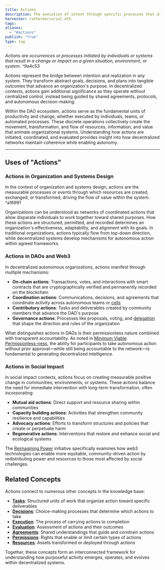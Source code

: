 ```yaml
---
title: Actions
description: The execution of intent through specific processes that drive change and value flow within systems and organizations
harvester: rathermercurial.eth
tags:
aliases:
  - "#actions"
publish: "true"
type: tag
---
```


*Actions are occurrences or processes initiated by individuals or systems that result in a change or impact on a given situation, environment, or system.* ^9a4c53

Actions represent the bridge between intention and realization in any system. They transform abstract goals, decisions, and plans into tangible outcomes that advance an organization's purpose. In decentralized contexts, actions gain additional significance as they operate without centralized control, instead being guided by shared agreements, protocols, and autonomous decision-making.

Within the DAO ecosystem, actions serve as the fundamental units of productivity and change, whether executed by individuals, teams, or automated processes. These discrete operations collectively create the movement, transformation, and flow of resources, information, and value that animate organizational systems. Understanding how actions are initiated, coordinated, and evaluated provides insight into how decentralized networks maintain coherence while enabling autonomy.

---

## Uses of "Actions"

### Actions in Organization and Systems Design

In the context of organization and systems design, actions are the measurable processes or events through which resources are created, exchanged, or transformed, driving the flow of value within the system. ^a16991

Organizations can be understood as networks of coordinated actions that allow disparate individuals to work together toward shared purposes. How these actions are structured, permitted, and recorded determines an organization's effectiveness, adaptability, and alignment with its goals. In traditional organizations, actions typically flow from top-down direction, while decentralized systems develop mechanisms for autonomous action within agreed frameworks.

### Actions in DAOs and Web3

In decentralized autonomous organizations, actions manifest through multiple mechanisms:

- **On-chain actions**: Transactions, votes, and interactions with smart contracts that are cryptographically verified and permanently recorded on the blockchain
- **Coordination actions**: Communications, decisions, and agreements that coordinate activity across autonomous teams or [cells](notes/rpp/working-docs/cell-working-group.md)
- **Contributory actions**: Tasks and deliverables created by community members that advance the DAO's purpose
- **Governance actions**: Processes like proposals, voting, and [delegation](tags/delegation.md) that shape the direction and rules of the organization

What distinguishes actions in DAOs is their permissionless nature combined with transparent accountability. As noted in [Minimum Viable Permissionless-ness](artifacts/Minimum%20Viable%20Permissionless-ness.md), the ability for participants to take autonomous action without prior approval—while still being accountable to the network—is fundamental to generating decentralized intelligence.

### Actions in Social Impact

In social impact contexts, actions focus on creating measurable positive change in communities, environments, or systems. These actions balance the need for immediate intervention with long-term transformation, often incorporating:

- **Mutual aid actions**: Direct support and resource sharing within communities
- **Capacity building actions**: Activities that strengthen community resilience and capabilities
- **Advocacy actions**: Efforts to transform structures and policies that create or perpetuate harm
- **Regenerative actions**: Interventions that restore and enhance social and ecological systems

The [Reimagining Power](artifacts/Reimagining%20Power%20-%20How%20Web3%20Can%20Transform%20Impact.md) initiative specifically examines how web3 technologies can enable more equitable, community-driven action by redistributing power and resources to those most affected by social challenges.

## Related Concepts

Actions connect to numerous other concepts in the knowledge base:

- **[Tasks](tags/tasks.md)**: Structured units of work that organize action toward specific deliverables
- **[Decisions](tags/decisions.md)**: Choice-making processes that determine which actions to take
- **[Execution](tags/execution.md)**: The process of carrying actions to completion
- **[Evaluation](tags/evaluation.md)**: Assessment of actions and their outcomes
- **[Agreements](tags/agreements.md)**: Shared understandings that guide and constrain actions
- **[Permissions](tags/permissions.md)**: Rights that enable or limit certain types of actions
- **[Resources](tags/resources.md)**: Assets transformed or deployed through actions

Together, these concepts form an interconnected framework for understanding how purposeful activity emerges, operates, and evolves within decentralized systems.